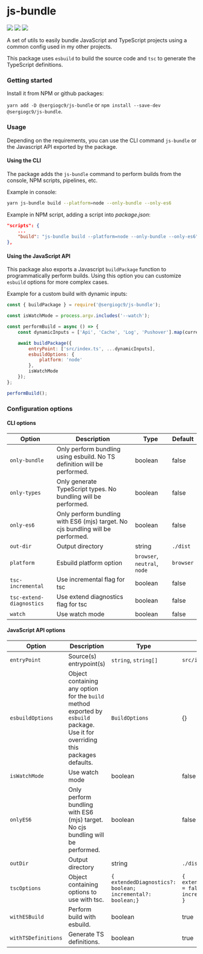 # js-bundle

![](https://github.com/sergiogc9/js-bundle/workflows/Github%20Pipeline/badge.svg?branch=master)
![](https://badgen.net/npm/v/@sergiogc9/js-bundle?icon=npm&label)
![](https://badgen.net//bundlephobia/minzip/@sergiogc9/js-bundle)

A set of utils to easily bundle JavaScript and TypeScript projects using a common config used in my other projects.

This package uses `esbuild` to build the source code and `tsc` to generate the TypeScript definitions.

### Getting started

Install it from NPM or github packages:

`yarn add -D @sergiogc9/js-bundle` or `npm install --save-dev @sergiogc9/js-bundle`.

### Usage

Depending on the requirements, you can use the CLI command `js-bundle` or the Javascript API exported by the package.

#### Using the CLI

The package adds the `js-bundle` command to perform builds from the console, NPM scripts, pipelines, etc.

Example in console:

```bash
yarn js-bundle build --platform=node --only-bundle --only-es6
```

Example in NPM script, adding a script into _package.json_:

```json
"scripts": {
    ...
	"build": "js-bundle build --platform=node --only-bundle --only-es6",
},
```

#### Using the JavaScript API

This package also exports a Javascript `buildPackage` function to programmatically perform builds. Using this option you can customize `esbuild` options for more complex cases.

Example for a custom build with dynamic inputs:

```js
const { buildPackage } = require('@sergiogc9/js-bundle');

const isWatchMode = process.argv.includes('--watch');

const performBuild = async () => {
	const dynamicInputs = ['Api', 'Cache', 'Log', 'Pushover'].map(current => `src/${current}/index.ts`);

	await buildPackage({
		entryPoint: ['src/index.ts', ...dynamicInputs],
		esbuildOptions: {
			platform: 'node'
		},
		isWatchMode
	});
};

performBuild();
```

### Configuration options

#### CLI options

| Option                   | Description                                                                     | Type                         | Default   |
| ------------------------ | ------------------------------------------------------------------------------- | ---------------------------- | --------- |
| `only-bundle`            | Only perform bundling using esbuild. No TS definition will be performed.        | boolean                      | false     |
| `only-types`             | Only generate TypeScript types. No bundling will be performed.                  | boolean                      | false     |
| `only-es6`               | Only perform bundling with ES6 (mjs) target. No cjs bundling will be performed. | boolean                      | false     |
| `out-dir`                | Output directory                                                                | string                       | `./dist`  |
| `platform`               | Esbuild platform option                                                         | `browser`, `neutral`, `node` | `browser` |
| `tsc-incremental`        | Use incremental flag for tsc                                                    | boolean                      | false     |
| `tsc-extend-diagnostics` | Use extend diagnostics flag for tsc                                             | boolean                      | false     |
| `watch`                  | Use watch mode                                                                  | boolean                      | false     |

#### JavaScript API options

| Option              | Description                                                                                                                      | Type                                                       | Default                                                |
| ------------------- | -------------------------------------------------------------------------------------------------------------------------------- | ---------------------------------------------------------- | ------------------------------------------------------ |
| `entryPoint`        | Source(s) entrypoint(s)                                                                                                          | `string`, `string[]`                                       | `src/index.ts`                                         |
| `esbuildOptions`    | Object containing any option for the `build` method exported by `esbuild` package. Use it for overriding this packages defaults. | `BuildOptions`                                             | {}                                                     |
| `isWatchMode`       | Use watch mode                                                                                                                   | boolean                                                    | false                                                  |
| `onlyES6`           | Only perform bundling with ES6 (mjs) target. No cjs bundling will be performed.                                                  | boolean                                                    | false                                                  |
| `outDir`            | Output directory                                                                                                                 | string                                                     | `./dist`                                               |
| `tscOptions`        | Object containing options to use with tsc.                                                                                       | `{ extendedDiagnostics?: boolean; incremental?: boolean;}` | `{ extendedDiagnostics = false, incremental = false }` |
| `withESBuild`       | Perform build with esbuild.                                                                                                      | boolean                                                    | true                                                   |
| `withTSDefinitions` | Generate TS definitions.                                                                                                         | boolean                                                    | true                                                   |
